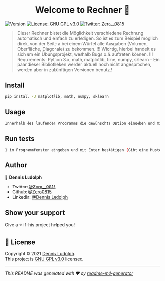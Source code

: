 <h1 align="center">Welcome to Rechner 👋</h1>
<p>
  <img alt="Version" src="https://img.shields.io/badge/version-1.0-blue.svg?cacheSeconds=2592000" />
  <a href="https://fsf.org/" target="_blank">
    <img alt="License: GNU GPL v3.0" src="https://img.shields.io/badge/License-GNU GPL v3.0-yellow.svg" />
  </a>
  <a href="https://twitter.com/Zero__0815" target="_blank">
    <img alt="Twitter: Zero__0815" src="https://img.shields.io/twitter/follow/Zero__0815.svg?style=social" />
  </a>
</p>

> Dieser Rechner bietet die Möglichkeit verschiedene Rechnung automatisch und einfach zu erledigen. So ist es zum Beispiel möglich direkt von der Seite a bei einem Würfel alle Ausgaben (Volumen, Oberfläche, Diagonale) zu bekommen. !!! Wichtig, hierbei handelt es sich um ein Übungsprojekt, weshalb Bugs o.ä. auftreten können. !!! Requirements: Python 3.x, math, matplotlib, time, numpy, sklearn - Ein paar dieser Bibliotheken werden aktuell noch nicht angesprochen, werden aber in zukünftigen Versionen benutzt!

## Install

```sh
pip install -U matplotlib, math, numpy, sklearn
```

## Usage

```sh
Innerhalb des laufenden Programms die gewünschte Option eingeben und mit Enter bestätigen. (Das Programm fragt den Nutzer nach jeweiligen Werten).
```

## Run tests

```sh
1 im Programmfenster eingeben und mit Enter bestätigen (Gibt eine Mustergrafik mit Matplotlib aus)
```

## Author

👤 **Dennis Ludolph**

* Twitter: [@Zero\_\_0815](https://twitter.com/Zero\_\_0815)
* Github: [@Zero0815](https://github.com/Zero0815)
* LinkedIn: [@Dennis Ludolph](https://linkedin.com/in/dennis-ludolph-9a5b05184)

## Show your support

Give a ⭐️ if this project helped you!

## 📝 License

Copyright © 2021 [Dennis Ludolph](https://github.com/Zero0815).<br />
This project is [GNU GPL v3.0](https://fsf.org/) licensed.

***
_This README was generated with ❤️ by [readme-md-generator](https://github.com/kefranabg/readme-md-generator)_
